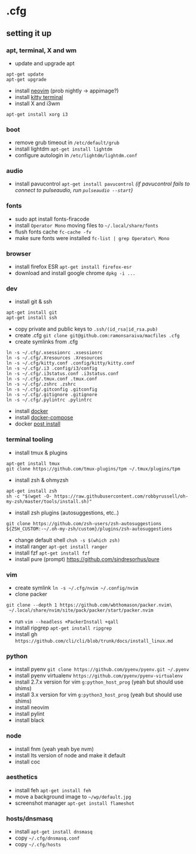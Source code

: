 # .cfg

## setting it up

### apt, terminal, X and wm
* update and upgrade apt
```
apt-get update
apt-get upgrade
```
* install [neovim](https://github.com/neovim/neovim/releases) (prob nightly -> appimage?)
* install [kitty terminal](https://sw.kovidgoyal.net/kitty/binary/)
* install X and i3wm
```
apt-get install xorg i3
```

### boot

* remove grub timeout in `/etc/default/grub`
* install lightdm `apt-get install lightdm`
* configure autologin in `/etc/lightdm/lightdm.conf`

### audio

* install pavucontrol `apt-get install pavucontrol` 
*(if pavucontrol fails to connect to pulseaudio, run `pulseaudio --start`)*

### fonts

* sudo apt install fonts-firacode
* install `Operator Mono` moving files to `~/.local/share/fonts`
* flush fonts cache `fc-cache -fv`
* make sure fonts were installed `fc-list | grep Operator\ Mono`

### browser

* install firefox ESR `apt-get install firefox-esr`
* download and install google chrome `dpkg -i ...`

### dev

* install git & ssh
```
apt-get install git
apt-get install ssh
```
* copy private and public keys to `.ssh/(id_rsa|id_rsa.pub)`
* create .cfg `git clone git@github.com:ramonsaraiva/macfiles .cfg`
* create symlinks from .cfg
```
ln -s ~/.cfg/.xsessionrc .xsessionrc
ln -s ~/.cfg/.Xresources .Xresources
ln -s ~/.cfg/kitty.conf .config/kitty/kitty.conf
ln -s ~/.cfg/.i3 .config/i3/config
ln -s ~/.cfg/.i3status.conf .i3status.conf
ln -s ~/.cfg/.tmux.conf .tmux.conf
ln -s ~/.cfg/.zshrc .zshrc
ln -s ~/.cfg/.gitconfig .gitconfig
ln -s ~/.cfg/.gitignore .gitignore
ln -s ~/.cfg/.pylintrc .pylintrc
```
* install [docker](https://docs.docker.com/install/linux/docker-ce/debian/)
* install [docker-compose](https://docs.docker.com/compose/install/)
* docker [post install](https://docs.docker.com/install/linux/linux-postinstall/)

### terminal tooling

* install tmux & plugins
```
apt-get install tmux
git clone https://github.com/tmux-plugins/tpm ~/.tmux/plugins/tpm
```
* install zsh & ohmyzsh
```
apt-get install zsh
sh -c "$(wget -O- https://raw.githubusercontent.com/robbyrussell/oh-my-zsh/master/tools/install.sh)"
```
* install zsh plugins (autosuggestions, etc..)
```
git clone https://github.com/zsh-users/zsh-autosuggestions ${ZSH_CUSTOM:-~/.oh-my-zsh/custom}/plugins/zsh-autosuggestions
```
* change default shell `chsh -s $(which zsh)`
* install ranger `apt-get install ranger`
* install fzf `apt-get install fzf`
* install pure (prompt) https://github.com/sindresorhus/pure

### vim

* create symlink `ln -s ~/.cfg/nvim ~/.config/nvim`
* clone packer
```
git clone --depth 1 https://github.com/wbthomason/packer.nvim\
 ~/.local/share/nvim/site/pack/packer/start/packer.nvim
```
* run `vim --headless +PackerInstall +qall`
* install ripgrep `apt-get install ripgrep`
* install gh `https://github.com/cli/cli/blob/trunk/docs/install_linux.md`

### python

* install pyenv `git clone https://github.com/pyenv/pyenv.git ~/.pyenv`
* install pyenv virtualenv `https://github.com/pyenv/pyenv-virtualenv`
* install 2.7.x version for vim `g:python_host_prog` (yeah but should use shims)
* install 3.x version for vim `g:python3_host_prog` (yeah but should use shims)
* install neovim
* install pylint
* install black

### node

* install fnm (yeah yeah bye nvm)
* install lts version of node and make it default
* install coc

### aesthetics

* install feh `apt-get install feh`
* move a background image to `~/wp/default.jpg`
* screenshot manager `apt-get install flameshot`

### hosts/dnsmasq

* install `apt-get install dnsmasq`
* copy `~/.cfg/dnsmasq.conf`
* copy `~/.cfg/hosts`
